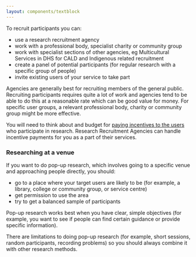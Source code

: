 ```yaml
---
layout: components/textblock
---
```


To recruit participants you can:
- use a research recruitment agency
- work with a professional body, specialist charity or community group
- work with specialist sections of other agencies, eg Multicultural Services in DHS for CALD and Indigenous related recruitment
- create a panel of potential participants (for regular research with a specific group of people)
- invite existing users of your service to take part

Agencies are generally best for recruiting members of the general public. Recruiting participants requires quite a lot of work and agencies tend to be able to do this at a reasonable rate which can be good value for money. For specific user groups, a relevant professional body, charity or community group might be more effective.

You will need to think about and budget for [paying incentives to the users](#) who participate in research. Research Recruitment Agencies can handle incentive payments for you as a part of their services.

### Researching at a venue

If you want to do pop-up research, which involves going to a specific venue and approaching people directly, you should:
- go to a place where your target users are likely to be (for example, a library, college or community group, or service centre)
- get permission to use the area
- try to get a balanced sample of participants

Pop-up research works best when you have clear, simple objectives (for example, you want to see if people can find certain guidance or provide specific information).

There are limitations to doing pop-up research (for example, short sessions, random participants, recording problems) so you should always combine it with other research methods.
